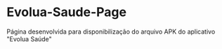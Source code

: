 # Evolua-Saude-Page
Página desenvolvida para disponibilização do arquivo APK do aplicativo "Evolua Saúde"
